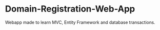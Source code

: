 # Domain-Registration-Web-App
Webapp made to learn MVC, Entity Framework and database transactions.
